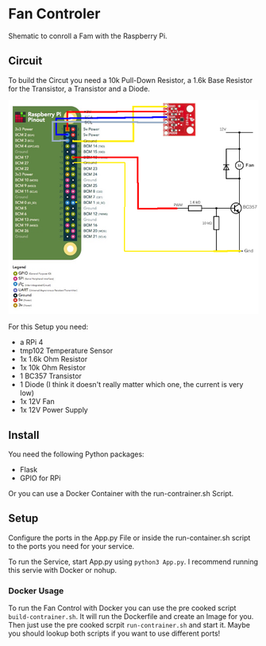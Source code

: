 # Fan Controler
Shematic to conroll a Fam with the Raspberry Pi. 

## Circuit
To build the Circut you need a 10k Pull-Down Resistor, a 1.6k Base Resistor for the Transistor, a Transistor and a Diode.

![schematic](doc/schematic.png "Circuit")

For this Setup you need:
- a RPi 4
- tmp102 Temperature Sensor
- 1x 1.6k Ohm Resistor
- 1x 10k Ohm Resistor
- 1 BC357 Transistor
- 1 Diode (I think it doesn't really matter which one, the current is very low)
- 1x 12V Fan
- 1x 12V Power Supply

## Install
You need the following Python packages:

- Flask
- GPIO for RPi

Or you can use a Docker Container with the run-contrainer.sh Script.

## Setup
Configure the ports in the App.py File or inside the run-container.sh script to the ports you need for your service.

To run the Service, start App.py using `python3 App.py`. I recommend running this servie with Docker or nohup.

### Docker Usage
To run the Fan Control with Docker you can use the pre cooked script `build-contrainer.sh`. It will run the Dockerfile and create an Image for you. Then just use the pre cooked scrpit `run-contrainer.sh` and start it. Maybe you should lookup both scripts if you want to use different ports!


